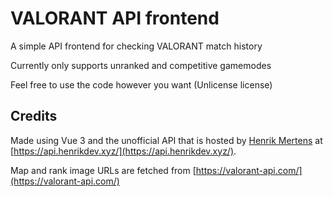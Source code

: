 # VALORANT API frontend

A simple API frontend for checking VALORANT match history

Currently only supports unranked and competitive gamemodes

Feel free to use the code however you want (Unlicense license)

## Credits

Made using Vue 3 and the unofficial API that is hosted by [Henrik Mertens](https://github.com/Henrik-3) at [https://api.henrikdev.xyz/](https://api.henrikdev.xyz/).

Map and rank image URLs are fetched from [https://valorant-api.com/](https://valorant-api.com/)
